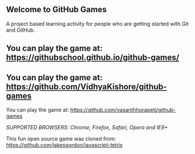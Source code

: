 ## Welcome to GitHub Games

A project based learning activity for people who are getting started with Git and GitHub.

## You can play the game at: https://githubschool.github.io/github-games/

## You can play the game at: https://github.com/VidhyaKishore/github-games

You can play the game at: https://github.com/vasanthhorapeti/github-games


_*SUPPORTED BROWSERS*: Chrome, Firefox, Safari, Opera and IE9+_

This fun open source game was cloned from: https://github.com/jakesgordon/javascript-tetris
